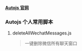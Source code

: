 #### [Autojs 官网](https://hyb1996.github.io/AutoJs-Docs/)

### Autojs 个人常用脚本

1. deleteAllWechatMessages.js
   > 一键删除微信所有聊天窗口
